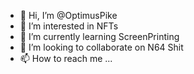 - 👋 Hi, I’m @OptimusPike
- 👀 I’m interested in NFTs
- 🌱 I’m currently learning ScreenPrinting
- 💞️ I’m looking to collaborate on N64 Shit
- 📫 How to reach me ...

<!---
OptimusPike/OptimusPike is a ✨ special ✨ repository because its `README.md` (this file) appears on your GitHub profile.
You can click the Preview link to take a look at your changes.
--->
